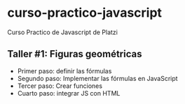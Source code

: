 # curso-practico-javascript
Curso Practico de Javascript de Platzi

## Taller #1: Figuras geométricas

- Primer paso: definir las fórmulas
- Segundo paso: Implementar las fórmulas en JavaScript
- Tercer paso: Crear funciones
- Cuarto paso: integrar JS con HTML
